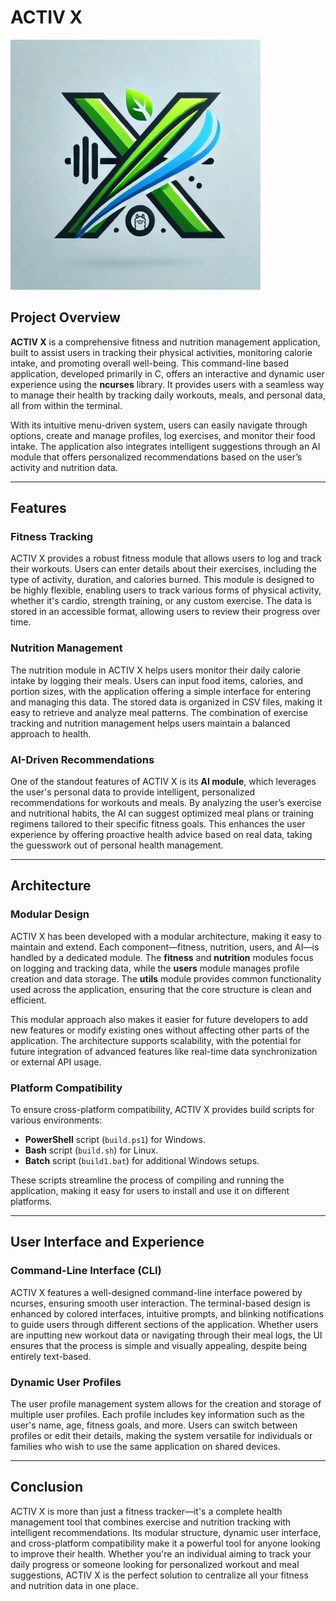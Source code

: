 # ACTIV X

<img src="https://github.com/TAX-2905/Fitness_Nutrition/blob/master/Logo.png?raw=true" alt="Logo" width="400" height="400">

## Project Overview

**ACTIV X** is a comprehensive fitness and nutrition management application, built to assist users in tracking their physical activities, monitoring calorie intake, and promoting overall well-being. This command-line based application, developed primarily in C, offers an interactive and dynamic user experience using the **ncurses** library. It provides users with a seamless way to manage their health by tracking daily workouts, meals, and personal data, all from within the terminal. 

With its intuitive menu-driven system, users can easily navigate through options, create and manage profiles, log exercises, and monitor their food intake. The application also integrates intelligent suggestions through an AI module that offers personalized recommendations based on the user’s activity and nutrition data. 

---

## Features

### Fitness Tracking

ACTIV X provides a robust fitness module that allows users to log and track their workouts. Users can enter details about their exercises, including the type of activity, duration, and calories burned. This module is designed to be highly flexible, enabling users to track various forms of physical activity, whether it's cardio, strength training, or any custom exercise. The data is stored in an accessible format, allowing users to review their progress over time.

### Nutrition Management

The nutrition module in ACTIV X helps users monitor their daily calorie intake by logging their meals. Users can input food items, calories, and portion sizes, with the application offering a simple interface for entering and managing this data. The stored data is organized in CSV files, making it easy to retrieve and analyze meal patterns. The combination of exercise tracking and nutrition management helps users maintain a balanced approach to health.

### AI-Driven Recommendations

One of the standout features of ACTIV X is its **AI module**, which leverages the user's personal data to provide intelligent, personalized recommendations for workouts and meals. By analyzing the user’s exercise and nutritional habits, the AI can suggest optimized meal plans or training regimens tailored to their specific fitness goals. This enhances the user experience by offering proactive health advice based on real data, taking the guesswork out of personal health management.

---

## Architecture

### Modular Design

ACTIV X has been developed with a modular architecture, making it easy to maintain and extend. Each component—fitness, nutrition, users, and AI—is handled by a dedicated module. The **fitness** and **nutrition** modules focus on logging and tracking data, while the **users** module manages profile creation and data storage. The **utils** module provides common functionality used across the application, ensuring that the core structure is clean and efficient.

This modular approach also makes it easier for future developers to add new features or modify existing ones without affecting other parts of the application. The architecture supports scalability, with the potential for future integration of advanced features like real-time data synchronization or external API usage.

### Platform Compatibility

To ensure cross-platform compatibility, ACTIV X provides build scripts for various environments:
- **PowerShell** script (`build.ps1`) for Windows.
- **Bash** script (`build.sh`) for Linux.
- **Batch** script (`build1.bat`) for additional Windows setups.

These scripts streamline the process of compiling and running the application, making it easy for users to install and use it on different platforms.

---

## User Interface and Experience

### Command-Line Interface (CLI)

ACTIV X features a well-designed command-line interface powered by ncurses, ensuring smooth user interaction. The terminal-based design is enhanced by colored interfaces, intuitive prompts, and blinking notifications to guide users through different sections of the application. Whether users are inputting new workout data or navigating through their meal logs, the UI ensures that the process is simple and visually appealing, despite being entirely text-based.

### Dynamic User Profiles

The user profile management system allows for the creation and storage of multiple user profiles. Each profile includes key information such as the user's name, age, fitness goals, and more. Users can switch between profiles or edit their details, making the system versatile for individuals or families who wish to use the same application on shared devices.

---

## Conclusion

ACTIV X is more than just a fitness tracker—it's a complete health management tool that combines exercise and nutrition tracking with intelligent recommendations. Its modular structure, dynamic user interface, and cross-platform compatibility make it a powerful tool for anyone looking to improve their health. Whether you're an individual aiming to track your daily progress or someone looking for personalized workout and meal suggestions, ACTIV X is the perfect solution to centralize all your fitness and nutrition data in one place.

